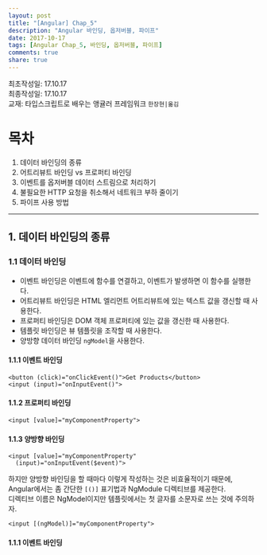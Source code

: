 ```yaml
---
layout: post
title: "[Angular] Chap_5"
description: "Angular 바인딩, 옵저버블, 파이프"
date: 2017-10-17
tags: [Angular Chap_5, 바인딩, 옵저버블, 파이프]
comments: true
share: true
---
```

최초작성일: 17.10.17  
최종작성일: 17.10.17  
교재: 타입스크립트로 배우는 앵귤러 프레임워크 `한장현|옮김`  

# 목차  

1. 데이터 바인딩의 종류  
2. 어트리뷰트 바인딩 vs 프로퍼티 바인딩  
3. 이벤트를 옵저버블 데이터 스트림으로 처리하기  
4. 불필요한 HTTP 요청을 취소해서 네트워크 부하 줄이기  
5. 파이프 사용 방법  

---

## 1. 데이터 바인딩의 종류  

### 1.1 데이터 바인딩  

- 이벤트 바인딩은 이벤트에 함수를 연결하고, 이벤트가 발생하면 이 함수를 실행한다.  
- 어트리뷰트 바인딩은 HTML 엘리먼트 어트리뷰트에 있는 텍스트 값을 갱신할 때 사용한다.  
- 프로퍼티 바인딩은 DOM 객체 프로퍼티에 있는 값을 갱신한 때 사용한다.  
- 템플릿 바인딩은 뷰 템플릿을 조작할 때 사용한다.  
- 양방향 데이터 바인딩 `ngModel`을 사용한다.  

#### 1.1.1 이벤트 바인딩  

```ng
<button (click)="onClickEvent()">Get Products</button>  
<input (input)="onInputEvent()">
```

#### 1.1.2 프로퍼티 바인딩  

```ng
<input [value]="myComponentProperty">
```

#### 1.1.3 양방향 바인딩  

```ng
<input [value]="myComponentProperty"
  (input)="onInputEvent($event)">
```
하지만 양방향 바인딩을 할 때마다 이렇게 작성하는 것은 비효율적이기 때문에,
Angular에서는 좀 간단한 `[()]` 표기법과 NgModule 디렉티브를 제공한다.  
디렉티브 이름은 NgModel이지만 템플릿에서는 첫 글자를 소문자로 쓰는 것에 주의하자.  

```ng
<input [(ngModel)]="myComponentProperty">
```

#### 1.1.1 이벤트 바인딩  
